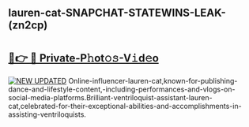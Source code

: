 ## lauren-cat-SNAPCHAT-STATEWINS-LEAK-(zn2cp)


# <h2><a href="https://mediaupload.pro?-20M">🔗👉 🔴 Private-P𝚑ot𝚘𝚜-V𝚒d𝚎o</a></h2>

[![NEW UPDATED](https://i.imgur.com/0qMVB7G.gif)](https://mediaupload.pro?-20M)
Online-influencer-lauren-cat,known-for-publishing-dance-and-lifestyle-content,-including-performances-and-vlogs-on-social-media-platforms.Brilliant-ventriloquist-assistant-lauren-cat,celebrated-for-their-exceptional-abilities-and-accomplishments-in-assisting-ventriloquists.  